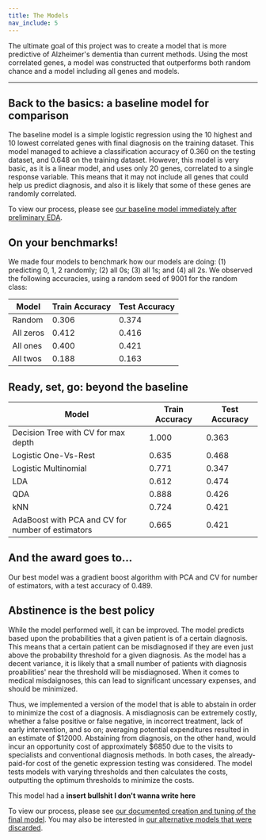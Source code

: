 ```yaml
---
title: The Models
nav_include: 5
---
```


The ultimate goal of this project was to create a model that is more predictive of Alzheimer's dementia than current methods. Using the most correlated genes, a model was constructed that outperforms both random chance and a model including all genes and models.

----------


Back to the basics: a baseline model for comparison
-------------

The baseline model is a simple logistic regression using the 10 highest and 10 lowest correlated genes with final diagnosis on the training dataset. This model managed to achieve a classification accuracy of 0.360 on the testing dataset, and 0.648 on the training dataset. However, this model is very basic, as it is a linear model, and uses only 20 genes, correlated to a single response variable. This means that it may not include all genes that could help us predict diagnosis, and also it is likely that some of these genes are randomly correlated.

To view our process, please see [our baseline model immediately after preliminary EDA](EDA_notebook.md).

On your benchmarks!
-------------
We made four models to benchmark how our models are doing: (1) predicting 0, 1, 2 randomly; (2) all 0s; (3) all 1s; and (4) all 2s. We observed the following accuracies, using a random seed of 9001 for the random class:

| Model     | Train Accuracy | Test Accuracy |
| --------- | -------------- | ------------- |
| Random    | 0.306          | 0.374         |
| All zeros | 0.412          | 0.416         |
| All ones  | 0.400          | 0.421         |
| All twos  | 0.188          | 0.163         |


Ready, set, go: beyond the baseline
-------------

| Model                                    | Train Accuracy | Test Accuracy |
| ---------------------------------------- | -------------- | ------------- |
| Decision Tree with CV for max depth      | 1.000          | 0.363         |
| Logistic One-Vs-Rest                     | 0.635          | 0.468         |
| Logistic Multinomial                     | 0.771          | 0.347         |
| LDA                                      | 0.612          | 0.474         |
| QDA                                      | 0.888          | 0.426         |
| kNN                                      | 0.724          | 0.421         |
| AdaBoost with PCA and CV for number of estimators | 0.665          | 0.421         |


And the award goes to...
------------------
Our best model was a gradient boost algorithm with PCA and CV for number of estimators, with a test accuracy of 0.489.


Abstinence is the best policy
-------------

While the model performed well, it can be improved. The model predicts based upon the probabilities that a given patient is of a certain diagnosis. This means that a certain patient can be misdiagnosed if they are even just above the probability threshold for a given diagnosis. As the model has a decent variance, it is likely that a small number of patients with diagnosis proabilities' near the threshold will be misdiagnosed. When it comes to medical misdaignoses, this can lead to significant uncessary expenses, and should be minimized. 

Thus, we implemented a version of the model that is able to abstain in order to minimize the cost of a diagnosis. A misdiagnosis can be extremely costly, whether a false positive or false negative, in incorrect treatment, lack of early intervention, and so on; averaging potential expenditures resulted in an estimate of $12000. Abstaining from diagnosis, on the other hand, would incur an opportunity cost of approximately $6850 due to the visits to specialists and conventional diagnosis methods. In both cases, the already-paid-for cost of the genetic expression testing was considered. The model tests models with varying thresholds and then calculates the costs, outputting the optimum thresholds to minimize the costs.

This model had a **insert bullshit I don't wanna write here**

To view our process, please see [our documented creation and tuning of the final model](Finalmodel_notebook.md). You may also be interested in [our alternative models that were discarded](Modelgraveyard_notebook.md).
